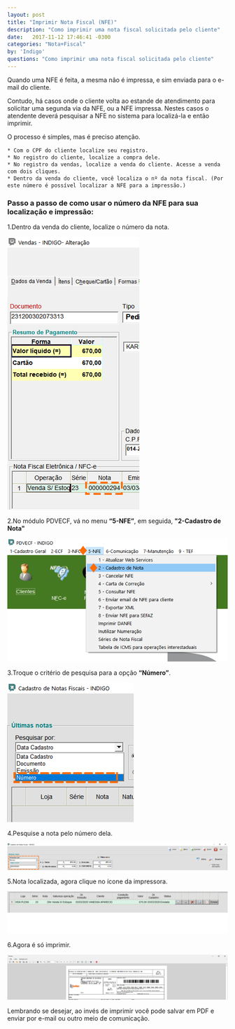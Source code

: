 ```yaml
---
layout: post
title: "Imprimir Nota Fiscal (NFE)"
description: "Como imprimir uma nota fiscal solicitada pelo cliente"
date:   2017-11-12 17:46:41 -0300
categories: "Nota+Fiscal"
by: 'Indigo'
questions: "Como imprimir uma nota fiscal solicitada pelo cliente"
---
```


Quando uma NFE é feita, a mesma não é impressa, e sim enviada para o e-mail do cliente.

Contudo, há casos onde o cliente volta ao estande de atendimento para solicitar uma segunda via da NFE, ou a NFE impressa.
Nestes casos o atendente deverá pesquisar a NFE no sistema para localizá-la e então imprimir.

O processo é simples, mas é preciso atenção.

    * Com o CPF do cliente localize seu registro.
    * No registro do cliente, localize a compra dele.
    * No registro da vendas, localize a venda do cliente. Acesse a venda com dois cliques.
    * Dentro da venda do cliente, você localiza o nº da nota fiscal. (Por este número é possível localizar a NFE para a impressão.)

### Passo a passo de como usar o número da NFE para sua localização e impressão:

1.Dentro da venda do cliente, localize o número da nota.

  ![](../../assets/img/notasfiscais/-04/01.gif)

2.No módulo PDVECF, vá no menu **“5-NFE”**, em seguida, **"2-Cadastro de Nota"**

  ![](../../assets/img/notasfiscais/-04/02.png)

3.Troque o critério de pesquisa para a opção **“Número”**.

  ![](../../assets/img/notasfiscais/-04/03.png)

4.Pesquise a nota pelo número dela.

  ![](../../assets/img/notasfiscais/-04/04.gif)

5.Nota localizada, agora clique no ícone da impressora.

  ![](../../assets/img/notasfiscais/-04/05.gif)

6.Agora é só imprimir.

  ![](../../assets/img/notasfiscais/-04/06.gif)

Lembrando se desejar, ao invés de imprimir você pode salvar em PDF e enviar por e-mail ou outro meio de comunicação.
